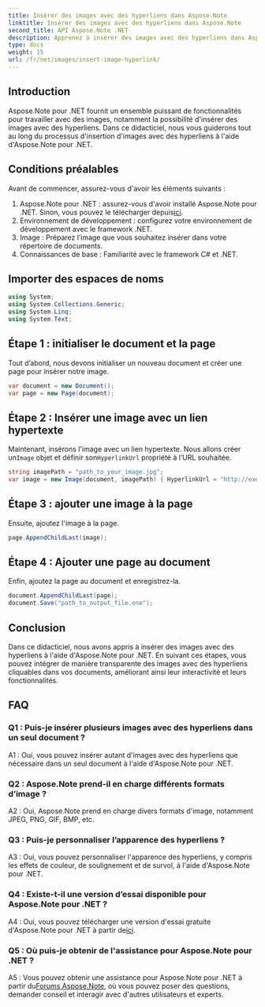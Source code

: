 ```yaml
---
title: Insérer des images avec des hyperliens dans Aspose.Note
linktitle: Insérer des images avec des hyperliens dans Aspose.Note
second_title: API Aspose.Note .NET
description: Apprenez à insérer des images avec des hyperliens dans Aspose.Note pour .NET sans effort. Améliorez l’interactivité des documents avec des images cliquables.
type: docs
weight: 15
url: /fr/net/images/insert-image-hyperlink/
---
```

## Introduction

Aspose.Note pour .NET fournit un ensemble puissant de fonctionnalités pour travailler avec des images, notamment la possibilité d'insérer des images avec des hyperliens. Dans ce didacticiel, nous vous guiderons tout au long du processus d'insertion d'images avec des hyperliens à l'aide d'Aspose.Note pour .NET.

## Conditions préalables

Avant de commencer, assurez-vous d'avoir les éléments suivants :

1.  Aspose.Note pour .NET : assurez-vous d'avoir installé Aspose.Note pour .NET. Sinon, vous pouvez le télécharger depuis[ici](https://releases.aspose.com/note/net/).
2. Environnement de développement : configurez votre environnement de développement avec le framework .NET.
3. Image : Préparez l’image que vous souhaitez insérer dans votre répertoire de documents.
4. Connaissances de base : Familiarité avec le framework C# et .NET.

## Importer des espaces de noms

```csharp
using System;
using System.Collections.Generic;
using System.Linq;
using System.Text;
```

## Étape 1 : initialiser le document et la page

Tout d’abord, nous devons initialiser un nouveau document et créer une page pour insérer notre image.

```csharp
var document = new Document();
var page = new Page(document);
```

## Étape 2 : Insérer une image avec un lien hypertexte

Maintenant, insérons l'image avec un lien hypertexte. Nous allons créer un`Image` objet et définir son`HyperlinkUrl` propriété à l’URL souhaitée.

```csharp
string imagePath = "path_to_your_image.jpg";
var image = new Image(document, imagePath) { HyperlinkUrl = "http://exemple.com" };
```

## Étape 3 : ajouter une image à la page

Ensuite, ajoutez l'image à la page.

```csharp
page.AppendChildLast(image);
```

## Étape 4 : Ajouter une page au document

Enfin, ajoutez la page au document et enregistrez-la.

```csharp
document.AppendChildLast(page);
document.Save("path_to_output_file.one");
```

## Conclusion

Dans ce didacticiel, nous avons appris à insérer des images avec des hyperliens à l'aide d'Aspose.Note pour .NET. En suivant ces étapes, vous pouvez intégrer de manière transparente des images avec des hyperliens cliquables dans vos documents, améliorant ainsi leur interactivité et leurs fonctionnalités.

## FAQ

### Q1 : Puis-je insérer plusieurs images avec des hyperliens dans un seul document ?

A1 : Oui, vous pouvez insérer autant d'images avec des hyperliens que nécessaire dans un seul document à l'aide d'Aspose.Note pour .NET.

### Q2 : Aspose.Note prend-il en charge différents formats d’image ?

A2 : Oui, Aspose.Note prend en charge divers formats d'image, notamment JPEG, PNG, GIF, BMP, etc.

### Q3 : Puis-je personnaliser l’apparence des hyperliens ?

A3 : Oui, vous pouvez personnaliser l'apparence des hyperliens, y compris les effets de couleur, de soulignement et de survol, à l'aide d'Aspose.Note pour .NET.

### Q4 : Existe-t-il une version d’essai disponible pour Aspose.Note pour .NET ?

 A4 : Oui, vous pouvez télécharger une version d'essai gratuite d'Aspose.Note pour .NET à partir de[ici](https://releases.aspose.com/).

### Q5 : Où puis-je obtenir de l'assistance pour Aspose.Note pour .NET ?

 A5 : Vous pouvez obtenir une assistance pour Aspose.Note pour .NET à partir du[Forums Aspose.Note](https://forum.aspose.com/c/note/28), où vous pouvez poser des questions, demander conseil et interagir avec d'autres utilisateurs et experts.